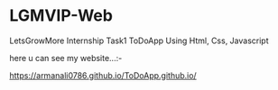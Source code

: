 # LGMVIP-Web
LetsGrowMore Internship Task1 
ToDoApp Using Html, Css, Javascript 

here u can see my website...:-

https://armanali0786.github.io/ToDoApp.github.io/

